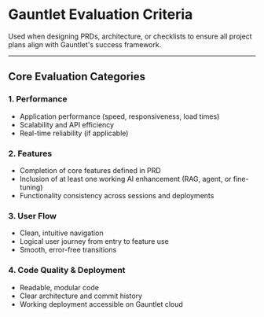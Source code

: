 # Gauntlet Evaluation Criteria

Used when designing PRDs, architecture, or checklists to ensure all project plans align with Gauntlet's success framework.

---

## Core Evaluation Categories

### 1. Performance
- Application performance (speed, responsiveness, load times)
- Scalability and API efficiency
- Real-time reliability (if applicable)

### 2. Features
- Completion of core features defined in PRD
- Inclusion of at least one working AI enhancement (RAG, agent, or fine-tuning)
- Functionality consistency across sessions and deployments

### 3. User Flow
- Clean, intuitive navigation
- Logical user journey from entry to feature use
- Smooth, error-free transitions

### 4. Code Quality & Deployment
- Readable, modular code
- Clear architecture and commit history
- Working deployment accessible on Gauntlet cloud